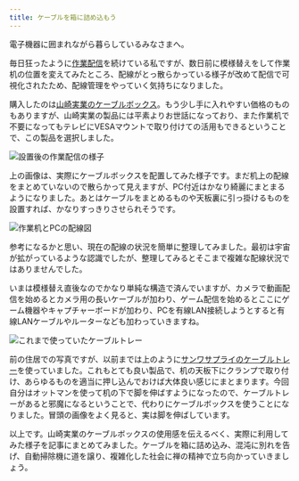 ```yaml
---
title: ケーブルを箱に詰め込もう
---
```

電子機器に囲まれながら暮らしているみなさまへ。

毎日狂ったように[作業配信](https://www.youtube.com/c/r7kamura)を続けている私ですが、数日前に模様替えをして作業机の位置を変えてみたところ、配線がとっ散らかっている様子が改めて配信で可視化されたため、配線管理をやっていく気持ちになりました。

購入したのは[山崎実業のケーブルボックス](https://www.amazon.co.jp/dp/B0846DPNPP)。もう少し手に入れやすい価格のものもありますが、山崎実業の製品には平素よりお世話になっており、また作業机で不要になってもテレビにVESAマウントで取り付けての活用もできるということで、この製品を選択しました。

![](https://lh4.googleusercontent.com/4j6JYGxljGQcXyIFpyH_ilmGcEP81sU8W39V3Hu4UvEt4HI8LVFjY_5y0GPuhyi-omJ671M4Jj7lG9R4j06o4wOEyp3wL3V9tRkO0XueSWEFHmK7rxUHQo4tOlOGFZxY2VPrC4csQXW5edm14XEusA "設置後の作業配信の様子")

上の画像は、実際にケーブルボックスを配置してみた様子です。まだ机上の配線をまとめていないので散らかって見えますが、PC付近はかなり綺麗にまとまるようになりました。あとはケーブルをまとめるものや天板裏に引っ掛けるものを設置すれば、かなりすっきりさせられそうです。

![](https://lh6.googleusercontent.com/G0nmWXZMAogpzMj9-lyC2eJmpgL8l2p4QtVSs56E6m0VDnMYYHMKyjfrAwI_Drkw3YVcD6gRGbckI1IDJSvaa8elBo6ZRasgvKu7v1oZBh0O12coUwzmyP0n0ygPhNuNpbQYNnypXNf-r6akCS1OEg "作業机とPCの配線図")

参考になるかと思い、現在の配線の状況を簡単に整理してみました。最初は宇宙が拡がっているような認識でしたが、整理してみるとそこまで複雑な配線状況ではありませんでした。

いまは模様替え直後なのでかなり単純な構造で済んでいますが、カメラで動画配信を始めるとカメラ用の長いケーブルが加わり、ゲーム配信を始めるとここにゲーム機器やキャプチャーボードが加わり、PCを有線LAN接続しようとすると有線LANケーブルやルーターなども加わっていきますね。

![](https://lh3.googleusercontent.com/5Mb3yrO0eXpUR8J63plAE6FN9ZxsOgHg-YuuNVk-r3B7D-I-yrSPzsbcpwsvC65feaEMsDBGLVJVSEC2KkPdB-qYjumH2qFsdryYKTWTIaSomAjD0l5w0szSkqCXmpfQILXyYC34yUd2oxd8k0VHKQ "これまで使っていたケーブルトレー")

前の住居での写真ですが、以前までは上のように[サンワサプライのケーブルトレー](https://www.amazon.co.jp/dp/B01N6B5ST9)を使っていました。これもとても良い製品で、机の天板下にクランプで取り付け、あらゆるものを適当に押し込んでおけば大体良い感じにまとまります。今回自分はオットマンを使って机の下で脚を伸ばすようになったので、ケーブルトレーがあると邪魔になるということで、代わりにケーブルボックスを使うことになりました。冒頭の画像をよく見ると、実は脚を伸ばしています。

以上です。山崎実業のケーブルボックスの使用感を伝えるべく、実際に利用してみた様子を記事にまとめてみました。ケーブルを箱に詰め込み、混沌に別れを告げ、自動掃除機に道を譲り、複雑化した社会に禅の精神で立ち向かっていきましょう。
